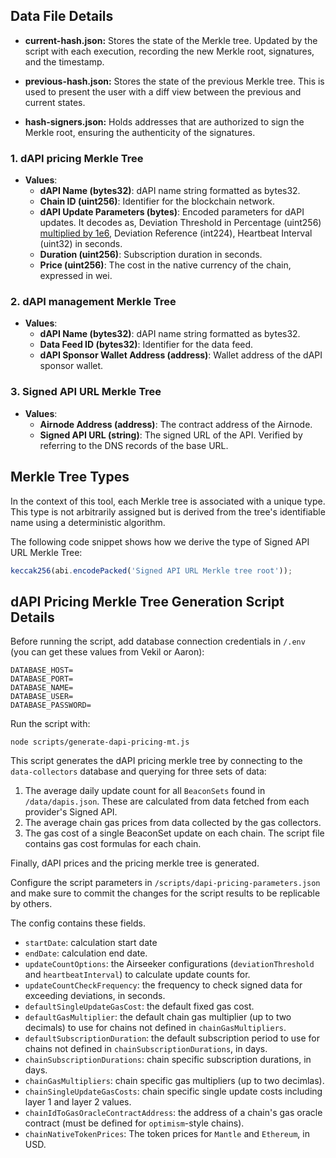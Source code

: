 ## Data File Details

- **current-hash.json:** Stores the state of the Merkle tree. Updated by the script with each execution, recording the new Merkle root, signatures, and the timestamp.

- **previous-hash.json:** Stores the state of the previous Merkle tree. This is used to present the user with a diff view between the previous and current states.

- **hash-signers.json:** Holds addresses that are authorized to sign the Merkle root, ensuring the authenticity of the signatures.

### 1. dAPI pricing Merkle Tree

- **Values**:
  - **dAPI Name (bytes32)**: dAPI name string formatted as bytes32.
  - **Chain ID (uint256)**: Identifier for the blockchain network.
  - **dAPI Update Parameters (bytes)**: Encoded parameters for dAPI updates. It decodes as, Deviation Threshold in Percentage (uint256) [multiplied by 1e6](https://github.com/api3dao/airnode-protocol-v1/blob/b45d225ef33257d82124dd895731846bc7e46eed/contracts/api3-server-v1/extensions/BeaconSetUpdatesWithPsp.sol#L27), Deviation Reference (int224), Heartbeat Interval (uint32) in seconds.
  - **Duration (uint256)**: Subscription duration in seconds.
  - **Price (uint256)**: The cost in the native currency of the chain, expressed in wei.

### 2. dAPI management Merkle Tree

- **Values**:
  - **dAPI Name (bytes32)**: dAPI name string formatted as bytes32.
  - **Data Feed ID (bytes32)**: Identifier for the data feed.
  - **dAPI Sponsor Wallet Address (address)**: Wallet address of the dAPI sponsor wallet.

### 3. Signed API URL Merkle Tree

- **Values**:
  - **Airnode Address (address)**: The contract address of the Airnode.
  - **Signed API URL (string)**: The signed URL of the API. Verified by referring to the DNS records of the base URL.

## Merkle Tree Types

In the context of this tool, each Merkle tree is associated with a unique type. This type is not arbitrarily assigned but is derived from the tree's identifiable name using a deterministic algorithm.

The following code snippet shows how we derive the type of Signed API URL Merkle Tree:

```js
keccak256(abi.encodePacked('Signed API URL Merkle tree root'));
```

## dAPI Pricing Merkle Tree Generation Script Details

Before running the script, add database connection credentials in `/.env` (you can get these values from Vekil or Aaron):

```shell
DATABASE_HOST=
DATABASE_PORT=
DATABASE_NAME=
DATABASE_USER=
DATABASE_PASSWORD=
```

Run the script with:

```shell
node scripts/generate-dapi-pricing-mt.js
```

This script generates the dAPI pricing merkle tree by connecting to the `data-collectors` database and querying for three sets of data:

1. The average daily update count for all `BeaconSets` found in `/data/dapis.json`. These are calculated from data fetched from each provider's Signed API.
2. The average chain gas prices from data collected by the gas collectors.
3. The gas cost of a single BeaconSet update on each chain. The script file contains gas cost formulas for each chain.

Finally, dAPI prices and the pricing merkle tree is generated.

Configure the script parameters in `/scripts/dapi-pricing-parameters.json` and make sure to commit the changes for the script results to be replicable by others.

The config contains these fields.

- `startDate`: calculation start date
- `endDate`: calculation end date.
- `updateCountOptions`: the Airseeker configurations (`deviationThreshold` and `heartbeatInterval`) to calculate update counts for.
- `updateCountCheckFrequency`: the frequency to check signed data for exceeding deviations, in seconds.
- `defaultSingleUpdateGasCost`: the default fixed gas cost.
- `defaultGasMultiplier`: the default chain gas multiplier (up to two decimals) to use for chains not defined in `chainGasMultipliers`.
- `defaultSubscriptionDuration`: the default subscription period to use for chains not defined in `chainSubscriptionDurations`, in days.
- `chainSubscriptionDurations`: chain specific subscription durations, in days.
- `chainGasMultipliers`: chain specific gas multipliers (up to two decimlas).
- `chainSingleUpdateGasCosts`: chain specific single update costs including layer 1 and layer 2 values.
- `chainIdToGasOracleContractAddress`: the address of a chain's gas oracle contract (must be defined for `optimism`-style chains).
- `chainNativeTokenPrices`: The token prices for `Mantle` and `Ethereum`, in USD.
